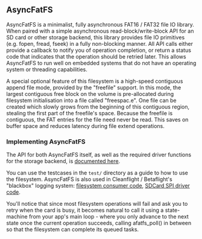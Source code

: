 ## AsyncFatFS

AsyncFatFS is a minimalist, fully asynchronous FAT16 / FAT32 file IO library. When paired with a simple
asynchronous read-block/write-block API for an SD card or other storage backend, this library provides file IO
primitives (e.g. fopen, fread, fseek) in a fully non-blocking manner. All API calls either provide a callback
to notify you of operation completion, or return a status code that indicates that the operation should be
retried later. This allows AsyncFatFS to run well on embedded systems that do not have an operating system or
threading capabilities.

A special optional feature of this filesystem is a high-speed contiguous append file mode, provided by the "freefile"
support. In this mode, the largest contiguous free block on the volume is pre-allocated during filesystem 
initialisation into a file called "freespac.e". One file can be created which slowly grows from the beginning 
of this contiguous region, stealing the first part of the freefile's space. Because the freefile is contiguous, 
the FAT entries for the file need never be read. This saves on buffer space and reduces latency during file
extend operations.

### Implementing AsyncFatFS

The API for both AsyncFatFS itself, as well as the required driver functions for the storage backend, is
[documented here](doc/Using_asyncfatfs.md).

You can use the testcases in the `test/` directory as a guide to how to use the filesystem. AsyncFatFS is also used in
Cleanflight / Betaflight's "blackbox" logging system: [filesystem consumer code](https://github.com/betaflight/betaflight/blob/master/src/main/blackbox/blackbox_io.c), 
[SDCard SPI driver code](https://github.com/betaflight/betaflight/blob/master/src/main/drivers/sdcard_spi.c).

You'll notice that since most filesystem operations will fail and ask you to retry when the card is busy, it becomes 
natural to call it using a state-machine from your app's main loop - where you only advance to the next state once the 
current operation succeeds, calling afatfs_poll() in between so that the filesystem can complete its queued tasks.
